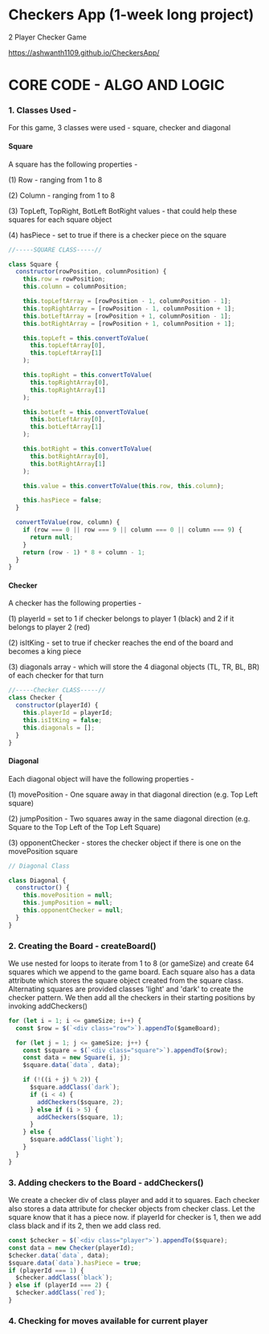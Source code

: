 # Checkers App (1-week long project)

2 Player Checker Game

https://ashwanth1109.github.io/CheckersApp/

# CORE CODE - ALGO AND LOGIC

### 1. Classes Used -

For this game, 3 classes were used - square, checker and diagonal

#### Square

A square has the following properties -

(1) Row - ranging from 1 to 8

(2) Column - ranging from 1 to 8

(3) TopLeft, TopRight, BotLeft BotRight values - that could help these squares for each square object

(4) hasPiece - set to true if there is a checker piece on the square

```javascript
//-----SQUARE CLASS-----//

class Square {
  constructor(rowPosition, columnPosition) {
    this.row = rowPosition;
    this.column = columnPosition;

    this.topLeftArray = [rowPosition - 1, columnPosition - 1];
    this.topRightArray = [rowPosition - 1, columnPosition + 1];
    this.botLeftArray = [rowPosition + 1, columnPosition - 1];
    this.botRightArray = [rowPosition + 1, columnPosition + 1];

    this.topLeft = this.convertToValue(
      this.topLeftArray[0],
      this.topLeftArray[1]
    );

    this.topRight = this.convertToValue(
      this.topRightArray[0],
      this.topRightArray[1]
    );

    this.botLeft = this.convertToValue(
      this.botLeftArray[0],
      this.botLeftArray[1]
    );

    this.botRight = this.convertToValue(
      this.botRightArray[0],
      this.botRightArray[1]
    );

    this.value = this.convertToValue(this.row, this.column);

    this.hasPiece = false;
  }

  convertToValue(row, column) {
    if (row === 0 || row === 9 || column === 0 || column === 9) {
      return null;
    }
    return (row - 1) * 8 + column - 1;
  }
}
```

#### Checker

A checker has the following properties -

(1) playerId = set to 1 if checker belongs to player 1 (black) and 2 if it belongs to player 2 (red)

(2) isItKing - set to true if checker reaches the end of the board and becomes a king piece

(3) diagonals array - which will store the 4 diagonal objects (TL, TR, BL, BR) of each checker for that turn

```javascript
//-----Checker CLASS-----//
class Checker {
  constructor(playerId) {
    this.playerId = playerId;
    this.isItKing = false;
    this.diagonals = [];
  }
}
```

#### Diagonal

Each diagonal object will have the following properties -

(1) movePosition - One square away in that diagonal direction (e.g. Top Left square)

(2) jumpPosition - Two squares away in the same diagonal direction (e.g. Square to the Top Left of the Top Left Square)

(3) opponentChecker - stores the checker object if there is one on the movePosition square

```javascript
// Diagonal Class

class Diagonal {
  constructor() {
    this.movePosition = null;
    this.jumpPosition = null;
    this.opponentChecker = null;
  }
}
```

### 2. Creating the Board - createBoard()

We use nested for loops to iterate from 1 to 8 (or gameSize) and create 64 squares which we append to the game board.
Each square also has a data attribute which stores the square object created from the square class.
Alternating squares are provided classes 'light' and 'dark' to create the checker pattern.
We then add all the checkers in their starting positions by invoking addCheckers()

```javascript
for (let i = 1; i <= gameSize; i++) {
  const $row = $(`<div class="row">`).appendTo($gameBoard);

  for (let j = 1; j <= gameSize; j++) {
    const $square = $(`<div class="square">`).appendTo($row);
    const data = new Square(i, j);
    $square.data(`data`, data);

    if (!((i + j) % 2)) {
      $square.addClass(`dark`);
      if (i < 4) {
        addCheckers($square, 2);
      } else if (i > 5) {
        addCheckers($square, 1);
      }
    } else {
      $square.addClass(`light`);
    }
  }
}
```

### 3. Adding checkers to the Board - addCheckers()

We create a checker div of class player and add it to squares.
Each checker also stores a data attribute for checker objects from checker class.
Let the square know that it has a piece now.
if playerId for checker is 1, then we add class black and if its 2, then we add class red.

```javascript
const $checker = $(`<div class="player">`).appendTo($square);
const data = new Checker(playerId);
$checker.data(`data`, data);
$square.data(`data`).hasPiece = true;
if (playerId === 1) {
  $checker.addClass(`black`);
} else if (playerId === 2) {
  $checker.addClass(`red`);
}
```

### 4. Checking for moves available for current player
